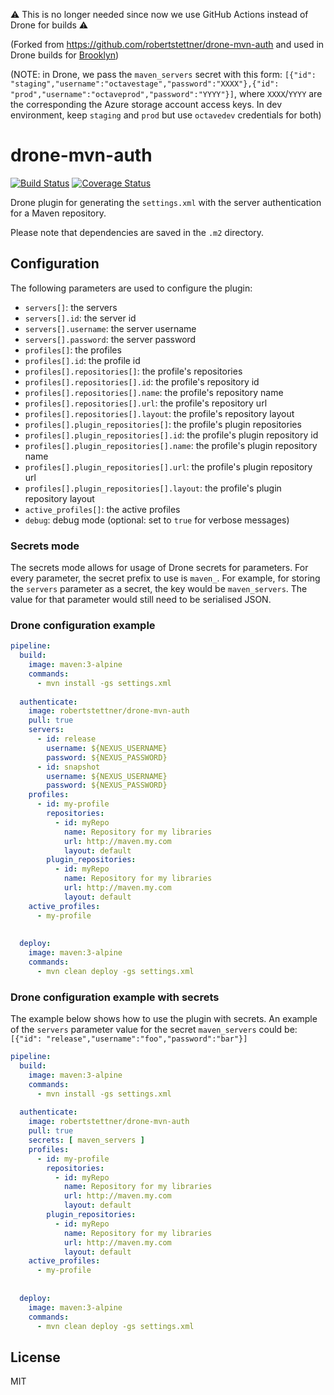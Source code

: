 ⚠️ This is no longer needed since now we use GitHub Actions instead of Drone for builds ⚠️

(Forked from https://github.com/robertstettner/drone-mvn-auth and used in Drone builds for [Brooklyn](https://github.com/flowthings/brooklyn))

(NOTE: in Drone, we pass the `maven_servers` secret with this form: `[{"id": "staging","username":"octavestage","password":"XXXX"},{"id": "prod","username":"octaveprod","password":"YYYY"}]`, where `XXXX`/`YYYY` are the corresponding the Azure storage account access keys. In dev environment, keep `staging` and `prod` but use `octavedev` credentials for both)

# drone-mvn-auth
[![Build Status](https://travis-ci.org/robertstettner/drone-mvn-auth.svg?branch=master)](https://travis-ci.org/robertstettner/drone-mvn-auth)
[![Coverage Status](https://coveralls.io/repos/github/robertstettner/drone-mvn-auth/badge.svg?branch=master)](https://coveralls.io/github/robertstettner/drone-mvn-auth?branch=master)

Drone plugin for generating the `settings.xml` with the server authentication for a Maven repository.

Please note that dependencies are saved in the `.m2` directory.

## Configuration

The following parameters are used to configure the plugin:

- `servers[]`: the servers
- `servers[].id`: the server id
- `servers[].username`: the server username
- `servers[].password`: the server password
- `profiles[]`: the profiles
- `profiles[].id`: the profile id
- `profiles[].repositories[]`: the profile's repositories
- `profiles[].repositories[].id`: the profile's repository id
- `profiles[].repositories[].name`: the profile's repository name
- `profiles[].repositories[].url`: the profile's repository url
- `profiles[].repositories[].layout`: the profile's repository layout
- `profiles[].plugin_repositories[]`: the profile's plugin repositories
- `profiles[].plugin_repositories[].id`: the profile's plugin repository id
- `profiles[].plugin_repositories[].name`: the profile's plugin repository name
- `profiles[].plugin_repositories[].url`: the profile's plugin repository url
- `profiles[].plugin_repositories[].layout`: the profile's plugin repository layout
- `active_profiles[]`: the active profiles
- `debug`: debug mode (optional: set to `true` for verbose messages)

### Secrets mode

The secrets mode allows for usage of Drone secrets for parameters. For every parameter, the secret prefix to use is `maven_`. For example, for storing the `servers` parameter as a secret, the key would be `maven_servers`. The value for that parameter would still need to be serialised JSON. 

### Drone configuration example

```yaml
pipeline:
  build:
    image: maven:3-alpine
    commands:
      - mvn install -gs settings.xml
      
  authenticate:
    image: robertstettner/drone-mvn-auth
    pull: true
    servers:
      - id: release
        username: ${NEXUS_USERNAME}
        password: ${NEXUS_PASSWORD}
      - id: snapshot
        username: ${NEXUS_USERNAME}
        password: ${NEXUS_PASSWORD}
    profiles:
      - id: my-profile
        repositories:
          - id: myRepo
            name: Repository for my libraries
            url: http://maven.my.com
            layout: default
        plugin_repositories:
          - id: myRepo
            name: Repository for my libraries
            url: http://maven.my.com
            layout: default
    active_profiles:
      - my-profile
              
    
  deploy:
    image: maven:3-alpine
    commands:
      - mvn clean deploy -gs settings.xml
```

### Drone configuration example with secrets

The example below shows how to use the plugin with secrets.
An example of the `servers` parameter value for the secret `maven_servers` could be: `[{"id": "release","username":"foo","password":"bar"}]`

```yaml
pipeline:
  build:
    image: maven:3-alpine
    commands:
      - mvn install -gs settings.xml
      
  authenticate:
    image: robertstettner/drone-mvn-auth
    pull: true
    secrets: [ maven_servers ]
    profiles:
      - id: my-profile
        repositories:
          - id: myRepo
            name: Repository for my libraries
            url: http://maven.my.com
            layout: default
        plugin_repositories:
          - id: myRepo
            name: Repository for my libraries
            url: http://maven.my.com
            layout: default
    active_profiles:
      - my-profile
              
    
  deploy:
    image: maven:3-alpine
    commands:
      - mvn clean deploy -gs settings.xml
```

## License

MIT
